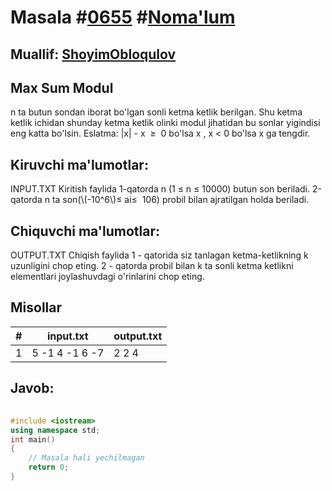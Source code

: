
<h1>Masala #<a href="https://robocontest.uz/tasks/0655">0655</a> #<a href="https://robocontest.uz/tasks?category=1">Noma'lum</a></h1>
<h2> Muallif: <a href="https://robocontest.uz/profile/obloqulovshoyim">ShoyimObloqulov</a></h2>
<h2>Max Sum Modul</h2>
<p>n ta butun sondan iborat bo'lgan sonli ketma ketlik berilgan. Shu ketma ketlik ichidan shunday ketma ketlik olinki modul jihatidan bu sonlar yigindisi eng katta bo'lsin.
Eslatma: |x| - x  ≥  0 bo'lsa x , x < 0 bo'lsa x ga tengdir.</p>
<h2>Kiruvchi ma'lumotlar:</h2>
<p>INPUT.TXT Kiritish faylida 1-qatorda n (1 ≤ n ≤ 10000) butun son beriladi. 2-qatorda n ta son(\(-10^6\)≤ ai≤  106) probil bilan ajratilgan holda beriladi.</p>
<h2>Chiquvchi ma'lumotlar:</h2>
<p>OUTPUT.TXT Chiqish faylida 1 - qatorida siz tanlagan ketma-ketlikning k uzunligini chop eting. 2 - qatorda probil bilan k ta sonli ketma ketlikni elementlari joylashuvdagi o'rinlarini chop eting.</p>
<h2>Misollar</h2>
<table>
    <thead>
        <tr>
            <th>#</th>
            <th>input.txt</th>
            <th>output.txt</th>
        </tr>
    </thead>
    <tbody>
            <tr>
                <td>1</td>
                <td>5
-1 4 -1 6 -7</td>
                <td>2
2 4</td>
            </tr>
    </tbody>
    </table>
    
<h2>Javob:</h2>

######
```cpp
#include <iostream>
using namespace std;
int main()
{
    // Masala hali yechilmagan
    return 0;
}
```
